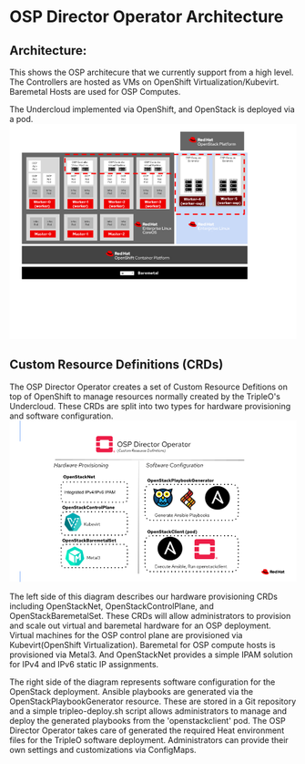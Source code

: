 OSP Director Operator Architecture
==================================

Architecture:
-------------
This shows the OSP architecure that we currently support from a high level. The Controllers are hosted as VMs on OpenShift Virtualization/Kubevirt. Baremetal Hosts are used for OSP Computes.

The Undercloud implemented via OpenShift, and OpenStack is deployed via a pod.
![Architecture](./arch.png)


Custom Resource Definitions (CRDs)
----------------------------------
The OSP Director Operator creates a set of Custom Resource Defitions on top of OpenShift to manage resources normally created by the TripleO's Undercloud. These CRDs are split into two types for hardware provisioning and software configuration.
![CRDs](./crds.png)

The left side of this diagram describes our hardware provisioning CRDs including OpenStackNet, OpenStackControlPlane, and OpenStackBaremetalSet. These CRDs will allow administrators to provision and scale out virtual and baremetal hardware for an OSP deployment. Virtual machines for the OSP control plane are provisioned via Kubevirt(OpenShift Virtualization). Baremetal for OSP compute hosts is provisioned via Metal3. And OpenStackNet provides a simple IPAM solution for IPv4 and IPv6 static IP assignments.

The right side of the diagram represents software configuration for the OpenStack deployment. Ansible playbooks are generated via the OpenStackPlaybookGenerator resource. These are stored in a Git repository and a simple tripleo-deploy.sh script allows administrators to manage and deploy the generated playbooks from the 'openstackclient' pod. The OSP Director Operator takes care of generated the required Heat environment files for the TripleO software deployment. Administrators can provide their own settings and customizations via ConfigMaps.
